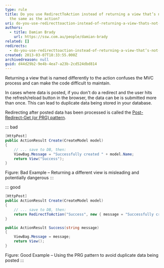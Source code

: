 ```yaml
---
type: rule
title: Do you use RedirectToAction instead of returning a view that’s not named
  the same as the action?
uri: do-you-use-redirecttoaction-instead-of-returning-a-view-thats-not-named-the-same-as-the-action
authors:
  - title: Damian Brady
    url: https://ssw.com.au/people/damian-brady
related: []
redirects:
  - do-you-use-redirecttoaction-instead-of-returning-a-view-that’s-not-named-the-same-as-the-action
created: 2013-03-07T18:33:55.000Z
archivedreason: null
guid: d44d29b2-9e4b-4ea7-a23b-2cd524dbd814
---
```

Returning a view that is named differently to the action confuses the MVC process and can make the code difficult to maintain.

<!--endintro-->

In cases where data is posted, if you don't do a redirect and the user hits the refresh/reload button in the browser, the data can be is submitted more than once. This can lead to duplicate data being stored in your database.

Redirecting after posted data has been processed is called the     [Post-Redirect-Get (or PRG) pattern](http&#58;//en.wikipedia.org/wiki/Post/Redirect/Get).

::: bad
```cs
[HttpPost]
public ActionResult Create(CreateModel model)
{
    // ... save to DB, then:
    ViewBag.Message = "Successfully created " + model.Name;
    return View("Success");
}
```

Figure: Bad Example – Returning a different view is misleading and potentially dangerous
:::


::: good
```cs
[HttpPost]
public ActionResult Create(CreateModel model)
{
    // ... save to DB, then:
    return RedirectToAction("Success", new { message = "Successfully created " + model.Name });
}

public ActionResult Success(string message)
{
    ViewBag.Message = message;
    return View();
}
```

Figure: Good Example – Using the PRG pattern to avoid duplicate data being posted
:::

